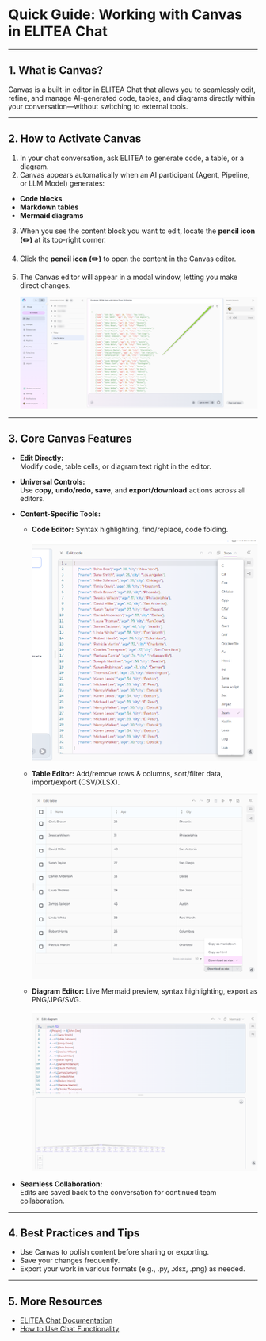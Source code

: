 # Quick Guide: Working with Canvas in ELITEA Chat

---

## 1. What is Canvas?

Canvas is a built-in editor in ELITEA Chat that allows you to seamlessly edit, refine, and manage AI-generated code, tables, and diagrams directly within your conversation—without switching to external tools.


---

## 2. How to Activate Canvas

1. In your chat conversation, ask ELITEA to generate code, a table, or a diagram.
2. Canvas appears automatically when an AI participant (Agent, Pipeline, or LLM Model) generates:
- **Code blocks**
- **Markdown tables**
- **Mermaid diagrams**
3. When you see the content block you want to edit, locate the **pencil icon (✏️)** at its top-right corner.
4. Click the **pencil icon (✏️)** to open the content in the Canvas editor.
5. The Canvas editor will appear in a modal window, letting you make direct changes.

    ![Toolkits-TestSettings](../img/quick-start/canvas/canvas_open.png)
---

## 3. Core Canvas Features

- **Edit Directly:**  
  Modify code, table cells, or diagram text right in the editor.

- **Universal Controls:**  
  Use **copy**, **undo/redo**, **save**, and **export/download** actions across all editors.

- **Content-Specific Tools:**  
  - **Code Editor:** Syntax highlighting, find/replace, code folding.

     ![Toolkits-TestSettings](../img/quick-start/canvas/code.png)

  - **Table Editor:** Add/remove rows & columns, sort/filter data, import/export (CSV/XLSX).

     ![Toolkits-TestSettings](../img/quick-start/canvas/table.png)

  - **Diagram Editor:** Live Mermaid preview, syntax highlighting, export as PNG/JPG/SVG.

    ![Toolkits-TestSettings](../img/quick-start/canvas/mermaid.png)


- **Seamless Collaboration:**  
  Edits are saved back to the conversation for continued team collaboration.

---

## 4. Best Practices and Tips

- Use Canvas to polish content before sharing or exporting.
- Save your changes frequently.
- Export your work in various formats (e.g., .py, .xlsx, .png) as needed.

---

## 5. More Resources
 
- [ELITEA Chat Documentation](../platform-documentation/menus/chat.md)
- [How to Use Chat Functionality](../how-tos/how-to-use-chat-functionality.md)